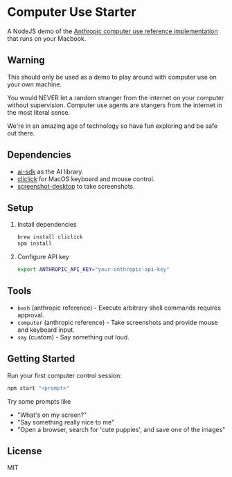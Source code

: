# Computer Use Starter

A NodeJS demo of the [Anthropic computer use reference implementation](https://docs.anthropic.com/en/docs/agents-and-tools/computer-use) that runs on your Macbook.

## Warning

This should only be used as a demo to play around with computer use on your own machine. 

You would NEVER let a random stranger from the internet on your computer without supervision. Computer use agents are stangers from the internet in the most literal sense.

We're in an amazing age of technology so have fun exploring and be safe out there.

## Dependencies

- [ai-sdk](https://sdk.vercel.ai/) as the AI library.
- [cliclick](https://github.com/BlueM/cliclick) for MacOS keyboard and mouse control.
- [screenshot-desktop](https://www.npmjs.com/package/screenshot-desktop) to take screenshots.

## Setup

1. Install dependencies

   ```bash
   brew install cliclick
   npm install
   ```

2. Configure API key 

   ```bash
   export ANTHROPIC_API_KEY="your-anthropic-api-key"
   ```

## Tools

- `bash` (anthropic reference) - Execute arbitrary shell commands requires approval. 
- `computer` (anthropic reference) - Take screenshots and provide mouse and keyboard input.
- `say` (custom) - Say something out loud. 

## Getting Started

Run your first computer control session:

```bash
npm start "<prompt>"
```

Try some prompts like

- "What's on my screen?"
- "Say something really nice to me"
- "Open a browser, search for 'cute puppies', and save one of the images"

## License

MIT
